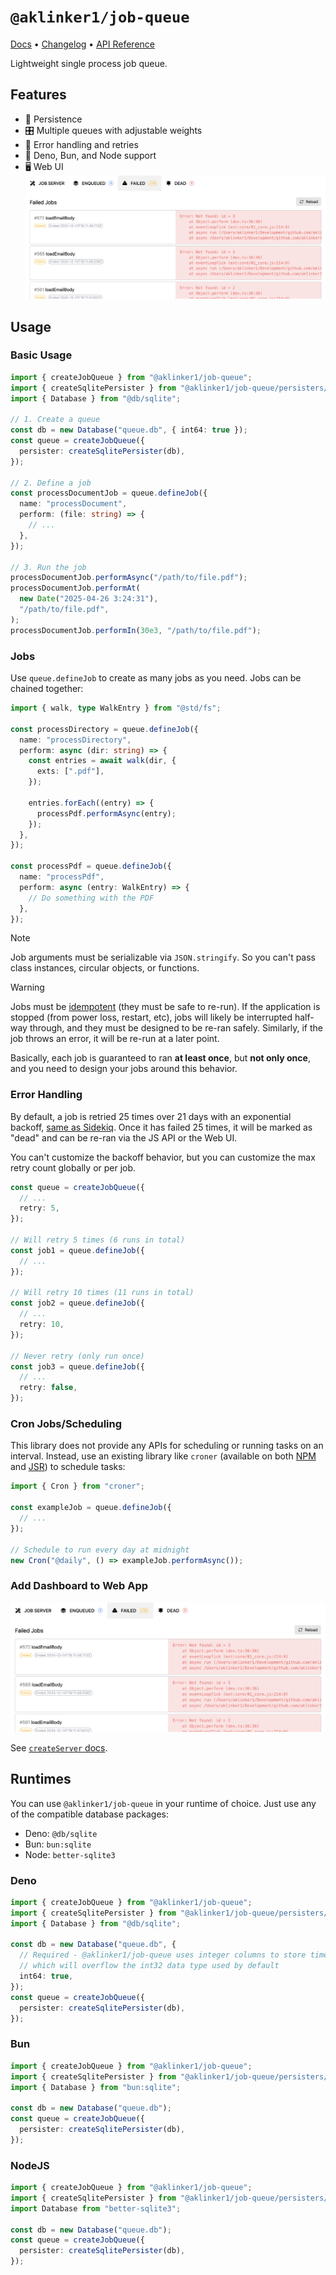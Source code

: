 # `@aklinker1/job-queue`

[Docs](https://jsr.io/@aklinker1/job-queue#usage) &bull; [Changelog](https://github.com/aklinker1/job-queue/blob/main/CHANGELOG.md) &bull; [API Reference](https://jsr.io/@aklinker1/job-queue/doc)

Lightweight single process job queue.

## Features

- 💾 Persistence
- 🎛️ Multiple queues with adjustable weights
- 🔄 Error handling and retries
- 🦕 Deno, Bun, and Node support
- 🖥️ Web UI
  ![UI Preview](https://raw.githubusercontent.com/aklinker1/job-queue/refs/heads/main/.github/ui.png)

## Usage

### Basic Usage

```ts
import { createJobQueue } from "@aklinker1/job-queue";
import { createSqlitePersister } from "@aklinker1/job-queue/persisters/sqlite";
import { Database } from "@db/sqlite";

// 1. Create a queue
const db = new Database("queue.db", { int64: true });
const queue = createJobQueue({
  persister: createSqlitePersister(db),
});

// 2. Define a job
const processDocumentJob = queue.defineJob({
  name: "processDocument",
  perform: (file: string) => {
    // ...
  },
});

// 3. Run the job
processDocumentJob.performAsync("/path/to/file.pdf");
processDocumentJob.performAt(
  new Date("2025-04-26 3:24:31"),
  "/path/to/file.pdf",
);
processDocumentJob.performIn(30e3, "/path/to/file.pdf");
```

### Jobs

Use `queue.defineJob` to create as many jobs as you need. Jobs can be chained together:

```ts
import { walk, type WalkEntry } from "@std/fs";

const processDirectory = queue.defineJob({
  name: "processDirectory",
  perform: async (dir: string) => {
    const entries = await walk(dir, {
      exts: [".pdf"],
    });

    entries.forEach((entry) => {
      processPdf.performAsync(entry);
    });
  },
});

const processPdf = queue.defineJob({
  name: "processPdf",
  perform: async (entry: WalkEntry) => {
    // Do something with the PDF
  },
});
```

> [!NOTE]
> Job arguments must be serializable via `JSON.stringify`. So you can't pass class instances, circular objects, or functions.

> [!WARNING]
> Jobs must be [idempotent](https://en.wikipedia.org/wiki/Idempotence) (they must be safe to re-run). If the application is stopped (from power loss, restart, etc), jobs will likely be interrupted half-way through, and they must be designed to be re-ran safely. Similarly, if the job throws an error, it will be re-run at a later point.
>
> Basically, each job is guaranteed to ran **at least once**, but **not only once**, and you need to design your jobs around this behavior.

### Error Handling

By default, a job is retried 25 times over 21 days with an exponential backoff, [same as Sidekiq](https://github.com/sidekiq/sidekiq/wiki/Error-Handling#automatic-job-retry). Once it has failed 25 times, it will be marked as "dead" and can be re-ran via the JS API or the Web UI.

You can't customize the backoff behavior, but you can customize the max retry count globally or per job.

```ts
const queue = createJobQueue({
  // ...
  retry: 5,
});

// Will retry 5 times (6 runs in total)
const job1 = queue.defineJob({
  // ...
});

// Will retry 10 times (11 runs in total)
const job2 = queue.defineJob({
  // ...
  retry: 10,
});

// Never retry (only run once)
const job3 = queue.defineJob({
  // ...
  retry: false,
});
```

### Cron Jobs/Scheduling

This library does not provide any APIs for scheduling or running tasks on an interval. Instead, use an existing library like `croner` (available on both [NPM](https://www.npmjs.com/package/croner) and [JSR](https://jsr.io/@hexagon/croner)) to schedule tasks:

```ts
import { Cron } from "croner";

const exampleJob = queue.defineJob({
  // ...
});

// Schedule to run every day at midnight
new Cron("@daily", () => exampleJob.performAsync());
```

### Add Dashboard to Web App

![UI Preview](https://raw.githubusercontent.com/aklinker1/job-queue/refs/heads/main/.github/ui.png)

See [`createServer` docs](https://jsr.io/@aklinker1/job-queue/doc/server/~/createServer).

## Runtimes

You can use `@aklinker1/job-queue` in your runtime of choice. Just use any of the compatible database packages:

- Deno: `@db/sqlite`
- Bun: `bun:sqlite`
- Node: `better-sqlite3`

### Deno

```ts
import { createJobQueue } from "@aklinker1/job-queue";
import { createSqlitePersister } from "@aklinker1/job-queue/persisters/sqlite";
import { Database } from "@db/sqlite";

const db = new Database("queue.db", {
  // Required - @aklinker1/job-queue uses integer columns to store timestamps,
  // which will overflow the int32 data type used by default
  int64: true,
});
const queue = createJobQueue({
  persister: createSqlitePersister(db),
});
```

### Bun

```ts
import { createJobQueue } from "@aklinker1/job-queue";
import { createSqlitePersister } from "@aklinker1/job-queue/persisters/sqlite";
import { Database } from "bun:sqlite";

const db = new Database("queue.db");
const queue = createJobQueue({
  persister: createSqlitePersister(db),
});
```

### NodeJS

```ts
import { createJobQueue } from "@aklinker1/job-queue";
import { createSqlitePersister } from "@aklinker1/job-queue/persisters/sqlite";
import Database from "better-sqlite3";

const db = new Database("queue.db");
const queue = createJobQueue({
  persister: createSqlitePersister(db),
});
```
